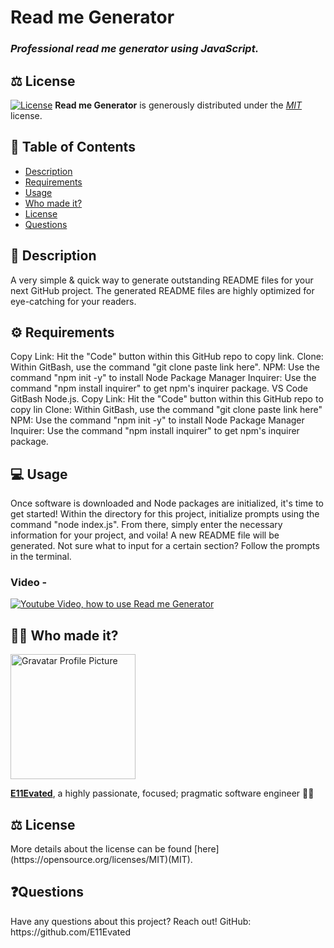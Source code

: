 # Read me Generator

### *Professional read me generator using JavaScript.*


## ⚖️ License

[![License](https://img.shields.io/badge/License-MIT-green.svg)](https://opensource.org/licenses/MIT)
**Read me Generator** is generously distributed under the *[MIT](https://opensource.org/licenses/mit)* license.

## 📝 Table of Contents
- <a href="#description">Description</a>
- <a href="#requirements">Requirements</a>
- <a href="#usage">Usage</a>
- <a href="#author">Who made it?</a>
- <a href="#license">License</a>
- <a href="#contact">Questions</a>

<h2 id="description">📄 Description</h2>
A very simple & quick way to generate outstanding README files for your next GitHub project. The generated README files are highly optimized for eye-catching for your readers.


<h2 id="requirements">⚙️ Requirements</h2>
Copy Link: Hit the "Code" button within this GitHub repo to copy link. Clone: Within GitBash, use the command "git clone paste link here". NPM: Use the command "npm init -y" to install Node Package Manager Inquirer: Use the command "npm install inquirer" to get npm's inquirer package. VS Code GitBash Node.js. Copy Link: Hit the "Code" button within this GitHub repo to copy lin Clone: Within GitBash, use the command "git clone paste link here" NPM: Use the command "npm init -y" to install Node Package Manager Inquirer: Use the command "npm install inquirer" to get npm's inquirer package.


<h2 id="usage">💻 Usage</h2>
Once software is downloaded and Node packages are initialized, it's time to get started! Within the directory for this project, initialize prompts using the command "node index.js". From there, simply enter the necessary information for your project, and voila! A new README file will be generated. Not sure what to input for a certain section? Follow the prompts in the terminal.

### Video -
[![Youtube Video, how to use Read me Generator](https://img.youtube.com/vi/SKIP/0.jpg)](https://youtu.be/SR_Wy67nnhs)



<h2 id="author">👨‍💻 Who made it?</h2>
<img src="https://s.gravatar.com/avatar/dab06605493afa6972d07fc273590cdc?s=200" alt="Gravatar Profile Picture" width="200" height="200">

<a href="https://e11evated.github.io/myPortfolio/" target="_blank">**E11Evated**</a>, a highly passionate, focused; pragmatic software engineer 🧙‍♂️

<h2 id="license">⚖️ License</h2>
More details about the license can be found [here](https://opensource.org/licenses/MIT)(MIT).


<h2 id="contact">❓Questions</h2>
Have any questions about this project? Reach out! GitHub:  https://github.com/E11Evated
